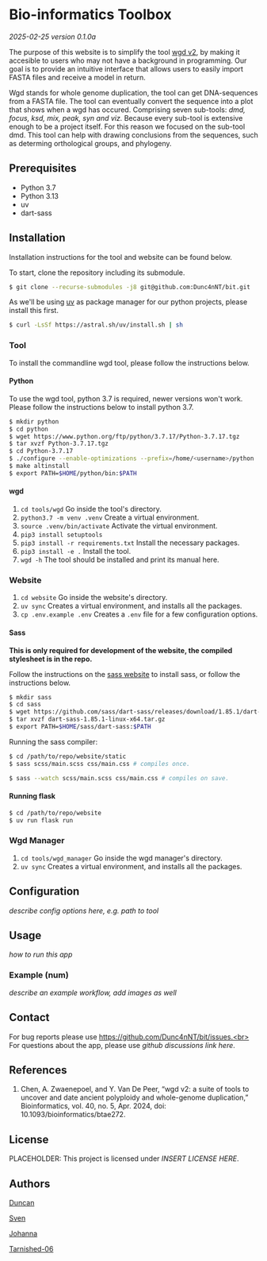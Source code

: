 # Bio-informatics Toolbox

*2025-02-25 version 0.1.0a*

The purpose of this website is to simplify the tool [wgd v2](https://github.com/heche-psb/wgd), by 
making it accesible to users who may not have a background
in programming. Our goal is to provide an intuitive interface that
allows users to easily import FASTA files and receive a model in return.

Wgd stands for whole genome duplication, the tool can get DNA-sequences from a FASTA file. The
tool can eventually convert the sequence into a plot that shows when a wgd has occured. Comprising
seven sub-tools: *dmd, focus, ksd, mix, peak, syn and viz.* Because every sub-tool is extensive enough
to be a project itself. For this reason we focused on the sub-tool dmd. This tool can help with drawing 
conclusions from the sequences, such as determing orthological groups, and phylogeny.

## Prerequisites

- Python 3.7
- Python 3.13
- uv
- dart-sass

## Installation

Installation instructions for the tool and website can be found below.

To start, clone the repository including its submodule.

```sh
$ git clone --recurse-submodules -j8 git@github.com:Dunc4nNT/bit.git
```

As we'll be using [uv](https://docs.astral.sh/uv/) as package manager for our python projects, please install this first.

```sh
$ curl -LsSf https://astral.sh/uv/install.sh | sh
```

### Tool

To install the commandline wgd tool, please follow the instructions below.

#### Python

To use the wgd tool, python 3.7 is required, newer versions won't work.
Please follow the instructions below to install python 3.7.

```sh
$ mkdir python
$ cd python
$ wget https://www.python.org/ftp/python/3.7.17/Python-3.7.17.tgz
$ tar xvzf Python-3.7.17.tgz
$ cd Python-3.7.17
$ ./configure --enable-optimizations --prefix=/home/<username>/python
$ make altinstall
$ export PATH=$HOME/python/bin:$PATH
```

#### wgd

1. `cd tools/wgd` Go inside the tool's directory.
2. `python3.7 -m venv .venv` Create a virtual environment.
3. `source .venv/bin/activate` Activate the virtual environment.
4. `pip3 install setuptools`
5. `pip3 install -r requirements.txt` Install the necessary packages.
6. `pip3 install -e .` Install the tool.
7. `wgd -h` The tool should be installed and print its manual here.

### Website

1. `cd website` Go inside the website's directory.
2. `uv sync` Creates a virtual environment, and installs all the packages.
3. `cp .env.example .env` Creates a `.env` file for a few configuration options.

#### Sass

**This is only required for development of the website, the compiled stylesheet is in the repo.**

Follow the instructions on the [sass website](https://sass-lang.com/install/) to install sass, or follow the instructions below.

```sh
$ mkdir sass
$ cd sass
$ wget https://github.com/sass/dart-sass/releases/download/1.85.1/dart-sass-1.85.1-linux-x64.tar.gz
$ tar xvzf dart-sass-1.85.1-linux-x64.tar.gz
$ export PATH=$HOME/sass/dart-sass:$PATH
```

Running the sass compiler:

```sh
$ cd /path/to/repo/website/static
$ sass scss/main.scss css/main.css # compiles once.

$ sass --watch scss/main.scss css/main.css # compiles on save.
```

#### Running flask

```sh
$ cd /path/to/repo/website
$ uv run flask run
```

### Wgd Manager

1. `cd tools/wgd_manager` Go inside the wgd manager's directory.
2. `uv sync` Creates a virtual environment, and installs all the packages.

## Configuration

*describe config options here, e.g. path to tool*

## Usage

*how to run this app*

### Example (num)

*describe an example workflow, add images as well*

## Contact

For bug reports please use https://github.com/Dunc4nNT/bit/issues.<br>
For questions about the app, please use *github discussions link here*.<br>

## References

1. Chen, A. Zwaenepoel, and Y. Van De Peer, “wgd v2: 
a suite of tools to uncover and date ancient polyploidy and 
whole-genome duplication,” Bioinformatics, vol. 40, no. 5, Apr. 2024, 
doi: 10.1093/bioinformatics/btae272.

## License

PLACEHOLDER: This project is licensed under *INSERT LICENSE HERE*.

## Authors

[Duncan](https://github.com/Dunc4nNT)

[Sven](https://github.com/svenstaats)

[Johanna](https://github.com/j0w0j)

[Tarnished-06](https://github.com/Tarnished-06)
